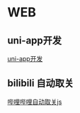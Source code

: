 # WEB


## uni-app开发

[uni-app开发](./uni-app/index.md)

## bilibili 自动取关
[哔哩哔哩自动取关js](./bilibili-unfollow-script.md)